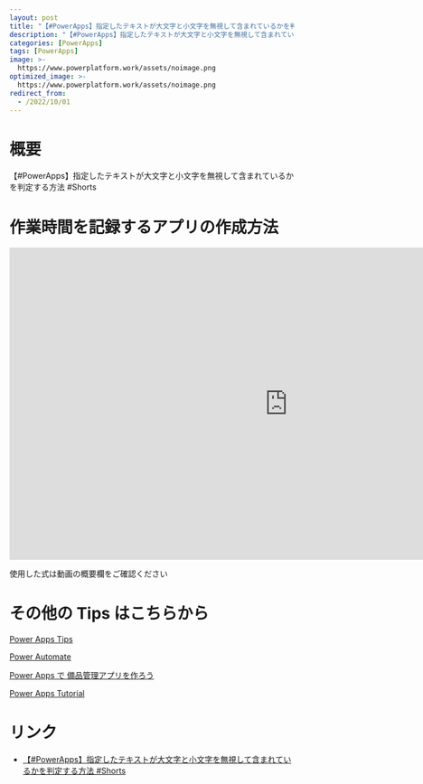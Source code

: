 ```yaml
---
layout: post
title: "【#PowerApps】指定したテキストが大文字と小文字を無視して含まれているかを判定する方法  #Shorts"
description: "【#PowerApps】指定したテキストが大文字と小文字を無視して含まれているかを判定する方法  #Shortsを動画で分かりやすく解説"
categories: [PowerApps]
tags: [PowerApps]
image: >-
  https://www.powerplatform.work/assets/noimage.png
optimized_image: >-
  https://www.powerplatform.work/assets/noimage.png
redirect_from:
  - /2022/10/01
---
```



#  概要

【#PowerApps】指定したテキストが大文字と小文字を無視して含まれているかを判定する方法  #Shorts


# 作業時間を記録するアプリの作成方法

<iframe width="983" height="553" src="https://www.youtube.com/embed/gJeS3t2i9N4" title="YouTube video player" frameborder="0" allow="accelerometer; autoplay; clipboard-write; encrypted-media; gyroscope; picture-in-picture" allowfullscreen></iframe>


使用した式は動画の概要欄をご確認ください


# その他の Tips はこちらから

[Power Apps Tips](https://www.youtube.com/watch?v=VrAQf3JQ7yM&list=PLVhFi1fb3DqakSLVMn22DDcySXh9jtzi- )


[Power Automate](https://www.youtube.com/watch?v=-YnJYT0ASEM&list=PLVhFi1fb3Dqbzic6GieqnLFgD3aTj-eHA)


[Power Apps で 備品管理アプリを作ろう](https://www.youtube.com/playlist?list=PLVhFi1fb3DqZM3HKb8Hea6XEL96990Fyn)


[Power Apps Tutorial](https://www.youtube.com/playlist?list=PLVhFi1fb3DqalxpL974VvAJvV4iWoSbe_)


# リンク


- [【#PowerApps】指定したテキストが大文字と小文字を無視して含まれているかを判定する方法  #Shorts](https://www.youtube.com/watch?v=gJeS3t2i9N4)

